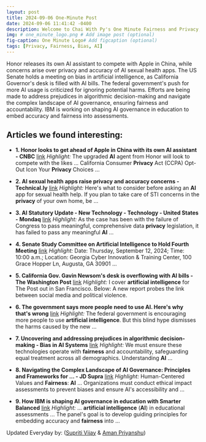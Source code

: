 ```yaml
---
layout: post
title: 2024-09-06 One-Minute Post
date: 2024-09-06 11:41:42 -0400
description: Welcome to Chai With Py's One Minute Fairness and Privacy, which aims to provide you the current happenings in the world of Fairness, Privacy, and AI.
img: # one_minute_logo.png # Add image post (optional)
fig-caption: One Minute Logo# Add figcaption (optional)
tags: [Privacy, Fairness, Bias, AI]
---
```


Honor releases its own AI assistant to compete with Apple in China, while concerns arise over privacy and accuracy of AI sexual health apps. The US Senate holds a meeting on bias in artificial intelligence, as California Governor's desk is filled with AI bills. The federal government's push for more AI usage is criticized for ignoring potential harms. Efforts are being made to address prejudices in algorithmic decision-making and navigate the complex landscape of AI governance, ensuring fairness and accountability. IBM is working on shaping AI governance in education to embed accuracy and fairness into assessments.

## Articles we found interesting:

- **1. Honor looks to get ahead of Apple in China with its own <b>AI</b> assistant - CNBC** [link](https://www.cnbc.com/2024/09/06/honor-announces-ai-assistant-as-it-looks-to-get-ahead-of-apple-in-china.html)
_Highlight:_ The upgraded <b>AI</b> agent from Honor will look to compete with the likes ... California Consumer <b>Privacy</b> Act (CCPA) Opt-Out Icon Your <b>Privacy</b> Choices&nbsp;...

- **2. <b>AI</b> sexual health apps raise <b>privacy</b> and accuracy concerns - Technical.ly** [link](https://technical.ly/diversity-equity-inclusion/ai-sexual-health-apps-privacy/)
_Highlight:_ Here&#39;s what to consider before asking an <b>AI</b> app for sexual health help. If you plan to take care of STI concerns in the <b>privacy</b> of your own home, be&nbsp;...

- **3. <b>AI</b> Statutory Update - New Technology - Technology - United States - Mondaq** [link](https://www.mondaq.com/unitedstates/new-technology/1514124/ai-statutory-update)
_Highlight:_ As the case has been with the failure of Congress to pass meaningful, comprehensive data <b>privacy</b> legislation, it has failed to pass any meaningful <b>AI</b>&nbsp;...

- **4. Senate Study Committee on <b>Artificial Intelligence</b> to Hold Fourth Meeting** [link](https://senatepress.net/senate-study-committee-on-artificial-intelligence-to-hold-fourth-meeting.html)
_Highlight:_ Date: Thursday, September 12, 2024; Time: 10:00 a.m.; Location: Georgia Cyber Innovation &amp; Training Center, 100 Grace Hopper Ln, Augusta, GA 30901&nbsp;...

- **5. California Gov. Gavin Newsom&#39;s desk is overflowing with <b>AI</b> bills - The Washington Post** [link](https://www.washingtonpost.com/politics/2024/09/05/california-gov-gavin-newsoms-desk-is-overflowing-with-ai-bills/)
_Highlight:_ I cover <b>artificial intelligence</b> for The Post out in San Francisco. Below: A new report probes the link between social media and political violence.

- **6. The government says more people need to use <b>AI</b>. Here&#39;s why that&#39;s wrong** [link](https://theconversation.com/the-government-says-more-people-need-to-use-ai-heres-why-thats-wrong-238327)
_Highlight:_ The federal government is encouraging more people to use <b>artificial intelligence</b>. But this blind hype dismisses the harms caused by the new&nbsp;...

- **7. Uncovering and addressing prejudices in algorithmic decision-making - Bias in <b>AI</b> Systems** [link](https://ciolook.com/uncovering-and-addressing-prejudices-in-algorithmic-decision-making-bias-in-ai-systems/)
_Highlight:_ We must ensure these technologies operate with <b>fairness</b> and accountability, safeguarding equal treatment across all demographics. Understanding <b>AI</b>&nbsp;...

- **8. Navigating the Complex Landscape of <b>AI</b> Governance: Principles and Frameworks for ... - JD Supra** [link](https://www.jdsupra.com/legalnews/navigating-the-complex-landscape-of-ai-8017817/)
_Highlight:_ Human-Centered Values and <b>Fairness</b>: <b>AI</b> ... Organizations must conduct ethical impact assessments to prevent biases and ensure AI&#39;s accessibility and&nbsp;...

- **9. How IBM is shaping <b>AI</b> governance in education with Smarter Balanced** [link](https://www.ibm.com/blog/how-ibm-is-shaping-ai-governance-in-education-with-smarter-balanced/)
_Highlight:_ ... <b>artificial intelligence</b> (<b>AI</b>) in educational assessments ... The panel&#39;s goal is to develop guiding principles for embedding accuracy and <b>fairness</b> into&nbsp;...


Updated Everyday by: (<a href="https://supritivijay.github.io/">Supriti Vijay</a> & <a href="https://amanpriyanshu.github.io/">Aman Priyanshu</a>)
